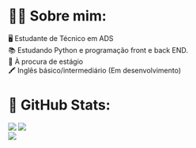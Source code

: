# 🐱‍💻 Sobre mim:

 🖥️ Estudante de Técnico em ADS <br/> 
 📚 Estudando Python e programação front e back END. <br/>
 💼 À procura de estágio <br/>
 🖍️ Inglês básico/intermediário (Em desenvolvimento)
 


# 📍 GitHub Stats:

  ![](https://github-readme-stats.vercel.app/api?username=mariaaliceASS&theme=radical&show_icons=true&hide_border=false&count_private=true) 
  ![](https://github-readme-streak-stats.herokuapp.com/?user=mariaaliceASS&theme=radical&hide_border=false) <br/>
  ![](https://github-readme-stats.vercel.app/api/top-langs/?username=mariaaliceASS&theme=radical&show_icons=true&hide_border=false&layout=compact)
